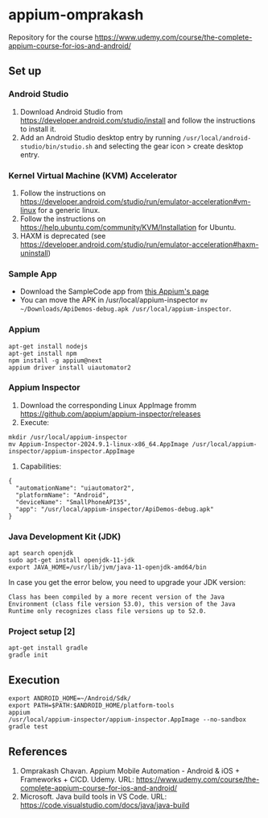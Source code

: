 # appium-omprakash
Repository for the course https://www.udemy.com/course/the-complete-appium-course-for-ios-and-android/

## Set up

### Android Studio
1. Download Android Studio from https://developer.android.com/studio/install and follow the instructions to install it.
1. Add an Android Studio desktop entry by running `/usr/local/android-studio/bin/studio.sh` and selecting the gear icon > create desktop entry. 

### Kernel Virtual Machine (KVM) Accelerator
1. Follow the instructions on https://developer.android.com/studio/run/emulator-acceleration#vm-linux for a generic linux.
1. Follow the instructions on https://help.ubuntu.com/community/KVM/Installation for Ubuntu.
1. HAXM is deprecated (see https://developer.android.com/studio/run/emulator-acceleration#haxm-uninstall)

### Sample App
* Download the SampleCode app from [this Appium's page](https://github.com/appium/appium/blob/master/packages/appium/sample-code/apps/ApiDemos-debug.apk)
* You can move the APK in /usr/local/appium-inspector `mv ~/Downloads/ApiDemos-debug.apk /usr/local/appium-inspector`.

### Appium
```
apt-get install nodejs
apt-get install npm
npm install -g appium@next
appium driver install uiautomator2
```

### Appium Inspector
1. Download the corresponding Linux AppImage fromm https://github.com/appium/appium-inspector/releases
1. Execute:
```
mkdir /usr/local/appium-inspector
mv Appium-Inspector-2024.9.1-linux-x86_64.AppImage /usr/local/appium-inspector/appium-inspector.AppImage
```
1. Capabilities:
```
{
  "automationName": "uiautomator2",
  "platformName": "Android",
  "deviceName": "SmallPhoneAPI35",
  "app": "/usr/local/appium-inspector/ApiDemos-debug.apk"
}
```

### Java Development Kit (JDK)
```
apt search openjdk
sudo apt-get install openjdk-11-jdk
export JAVA_HOME=/usr/lib/jvm/java-11-openjdk-amd64/bin
```

In case you get the error below, you need to upgrade your JDK version:
```
Class has been compiled by a more recent version of the Java Environment (class file version 53.0), this version of the Java Runtime only recognizes class file versions up to 52.0.
```

### Project setup [2]
```
apt-get install gradle
gradle init
```

## Execution
```
export ANDROID_HOME=~/Android/Sdk/
export PATH=$PATH:$ANDROID_HOME/platform-tools
appium
/usr/local/appium-inspector/appium-inspector.AppImage --no-sandbox
gradle test
```

## References
1. Omprakash Chavan. Appium Mobile Automation - Android & iOS + Frameworks + CICD. Udemy. URL: https://www.udemy.com/course/the-complete-appium-course-for-ios-and-android/
2. Microsoft. Java build tools in VS Code. URL: https://code.visualstudio.com/docs/java/java-build
